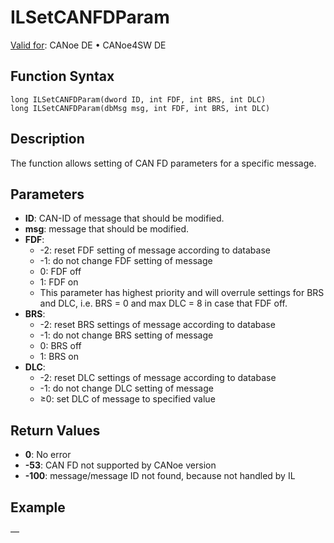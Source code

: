 # ILSetCANFDParam

[Valid for](../../../Shared/FeatureAvailability.md):  CANoe DE • CANoe4SW DE

## Function Syntax

```
long ILSetCANFDParam(dword ID, int FDF, int BRS, int DLC)
long ILSetCANFDParam(dbMsg msg, int FDF, int BRS, int DLC)
```

## Description

The function allows setting of CAN FD parameters for a specific message.

## Parameters

- **ID**: CAN-ID of message that should be modified.
- **msg**: message that should be modified.
- **FDF**:
  - -2: reset FDF setting of message according to database
  - -1: do not change FDF setting of message
  - 0: FDF off
  - 1: FDF on
  - This parameter has highest priority and will overrule settings for BRS and DLC, i.e. BRS = 0 and max DLC = 8 in case that FDF off.
- **BRS**:
  - -2: reset BRS settings of message according to database
  - -1: do not change BRS setting of message
  - 0: BRS off
  - 1: BRS on
- **DLC**:
  - -2: reset DLC settings of message according to database
  - -1: do not change DLC setting of message
  - ≥0: set DLC of message to specified value

## Return Values

- **0**: No error
- **-53**: CAN FD not supported by CANoe version
- **-100**: message/message ID not found, because not handled by IL

## Example

—
